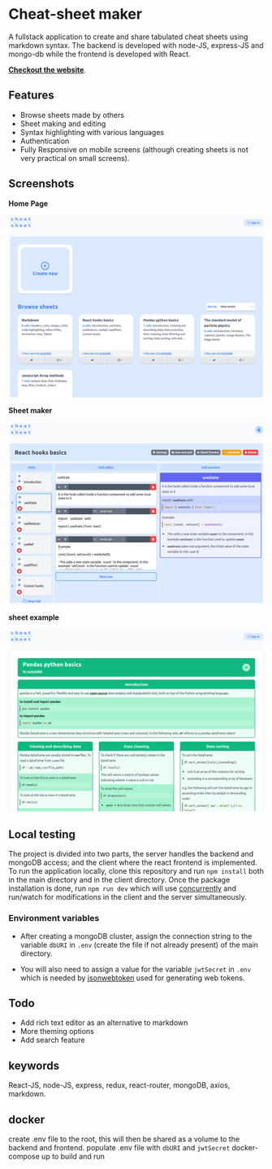 # Cheat-sheet maker

A fullstack application to create and share tabulated cheat sheets using markdown syntax. The backend is developed with node-JS, express-JS and mongo-db while the frontend is developed with React.

**[Checkout the website](https://cheatsheet-maker.herokuapp.com/)**.

## Features

- Browse sheets made by others
- Sheet making and editing
- Syntax highlighting with various languages
- Authentication
- Fully Responsive on mobile screens (although creating sheets is not very practical on small screens).

## Screenshots

**Home Page**

![Home page screenshot](/screenshots/home-page.png?raw=true)

**Sheet maker**

![Sheet maker screenshot](/screenshots/sheet-maker.png?raw=true)

**sheet example**

![example sheet screenshot](/screenshots/sheet.png?raw=true)

## Local testing

The project is divided into two parts, the server handles the backend and mongoDB access; and the client where the react frontend is implemented. To run the application locally, clone this repository and run `npm install` both in the main directory and in the client directory. Once the package installation is done, run `npm run dev` which will use [concurrently](https://www.npmjs.com/package/concurrently) and run/watch for modifications in the client and the server simultaneously.

### Environment variables

- After creating a mongoDB cluster, assign the connection string to the variable `dbURI` in `.env` (create the file if not already present) of the main directory.

- You will also need to assign a value for the variable `jwtSecret` in `.env` which is needed by [jsonwebtoken](https://github.com/auth0/node-jsonwebtoken#readme) used for generating web tokens.

## Todo

- Add rich text editor as an alternative to markdown
- More theming options
- Add search feature

## keywords

React-JS, node-JS, express, redux, react-router, mongoDB, axios, markdown.

## docker

create .env file to the root, this will then be shared as a volume to the backend and frontend.
populate .env file with `dbURI` and `jwtSecret`
docker-compose up to build and run
